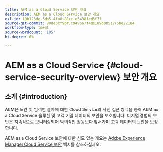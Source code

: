 ```yaml
---
title: AEM as a Cloud Service 보안 개요
description: AEM as a Cloud Service 보안 개요
exl-id: 19b123de-5db5-4fa8-81ec-e5438fed3f7f
source-git-commit: 90de3cf9bf1c949667f4de109d0b517c6be22184
workflow-type: tm+mt
source-wordcount: '105'
ht-degree: 0%

---
```


# AEM as a Cloud Service {#cloud-service-security-overview} 보안 개요

## 소개 {#introduction}

AEM은 보안 및 엄격한 절차에 대한 Cloud Service의 사전 접근 방식을 통해 AEM as a Cloud Service 솔루션 및 고객 기밀 데이터의 보안을 보호합니다. 디지털 경험의 보안은 지속적으로 모니터링되어 악의적인 활동보다 앞서가며 고객 데이터의 보안을 보장합니다.

AEM as a Cloud Service 보안에 대한 심도 있는 개요는 [Adobe Experience Manager Cloud Service 보안](https://www.adobe.com/content/dam/cc/en/security/pdfs/AEMCloudService_Security_Overview.pdf) 백서를 참조하십시오.
